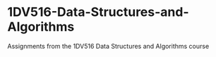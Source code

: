 # 1DV516-Data-Structures-and-Algorithms

Assignments from the 1DV516 Data Structures and Algorithms course
